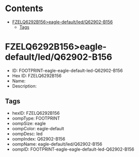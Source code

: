 



Contents
========

* [FZELQ6292B156>eagle-default/led/Q62902-B156](#fzelq6292b156eagle-defaultledq62902-b156)
	* [Tags](#tags)

# FZELQ6292B156>eagle-default/led/Q62902-B156

- ID: FOOTPRINT-eagle-eagle-default-led-Q62902-B156
- Hex ID: FZELQ6292B156
- Name: 
- Description: 

## Tags

- hexID: FZELQ6292B156
- oompType: FOOTPRINT
- oompSize: eagle
- oompColor: eagle-default
- oompDesc: led
- oompIndex: Q62902-B156
- oompName: eagle-default/led/Q62902-B156
- oompID: FOOTPRINT-eagle-eagle-default-led-Q62902-B156

